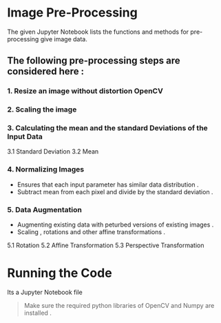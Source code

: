# Image Pre-Processing

The given Jupyter Notebook lists the functions and methods for pre-processing give image data.

## The following pre-processing steps are considered here :

### 1. Resize an image without distortion OpenCV
### 2. Scaling the image
### 3. Calculating the mean and the standard Deviations of the Input Data
 3.1 Standard Deviation
 3.2 Mean
### 4. Normalizing Images
 - Ensures that each input parameter has similar data distribution .
 - Subtract mean from each pixel and divide by the standard deviation .
### 5. Data Augmentation
 - Augmenting existing data with peturbed versions of existing images .
 - Scaling , rotations and other affine transformations .	

 5.1 Rotation
 5.2 Affine Transformation
 5.3 Perspective Transformation


# Running the Code
Its a Jupyter Notebook file 

> Make sure the required python libraries of OpenCV and Numpy are installed .

